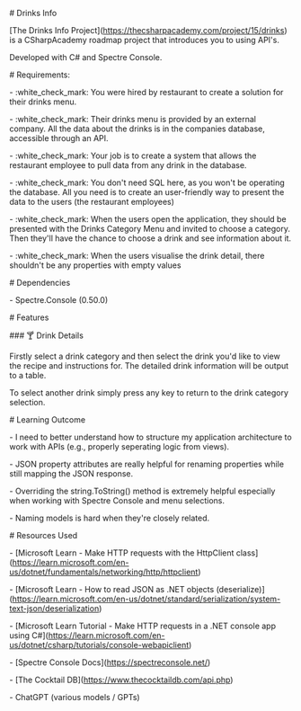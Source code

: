 \# Drinks Info



\[The Drinks Info Project](https://thecsharpacademy.com/project/15/drinks) is a CSharpAcademy roadmap project that introduces you to using API's.



Developed with C# and Spectre Console.



\# Requirements:

\- :white\_check\_mark: You were hired by restaurant to create a solution for their drinks menu.

\- :white\_check\_mark: Their drinks menu is provided by an external company. All the data about the drinks is in the companies database, accessible through an API.

\- :white\_check\_mark: Your job is to create a system that allows the restaurant employee to pull data from any drink in the database.

\- :white\_check\_mark: You don't need SQL here, as you won't be operating the database. All you need is to create an user-friendly way to present the data to the users (the restaurant employees)

\- :white\_check\_mark: When the users open the application, they should be presented with the Drinks Category Menu and invited to choose a category. Then they'll have the chance to choose a drink and see information about it.

\- :white\_check\_mark: When the users visualise the drink detail, there shouldn't be any properties with empty values



\# Dependencies

\- Spectre.Console (0.50.0)



\# Features



\### :cocktail: Drink Details



Firstly select a drink category and then select the drink you'd like to view the recipe and instructions for. The detailed drink information will be output to a table. 



To select another drink simply press any key to return to the drink category selection.



\# Learning Outcome

\- I need to better understand how to structure my application architecture to work with APIs (e.g., properly seperating logic from views). 

\- JSON property attributes are really helpful for renaming properties while still mapping the JSON response.

\- Overriding the string.ToString() method is extremely helpful especially when working with Spectre Console and menu selections.

\- Naming models is hard when they're closely related.



\# Resources Used



\- \[Microsoft Learn - Make HTTP requests with the HttpClient class](https://learn.microsoft.com/en-us/dotnet/fundamentals/networking/http/httpclient)

\- \[Microsoft Learn - How to read JSON as .NET objects (deserialize)](https://learn.microsoft.com/en-us/dotnet/standard/serialization/system-text-json/deserialization) 

\- \[Microsoft Learn Tutorial - Make HTTP requests in a .NET console app using C#](https://learn.microsoft.com/en-us/dotnet/csharp/tutorials/console-webapiclient)

\- \[Spectre Console Docs](https://spectreconsole.net/)

\- \[The Cocktail DB](https://www.thecocktaildb.com/api.php)

\- ChatGPT (various models / GPTs)

